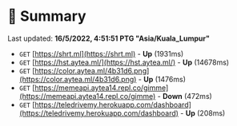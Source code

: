 # 📖 Summary
Last updated: **16/5/2022, 4:51:51 PTG "Asia/Kuala_Lumpur"**

- `GET` [https://shrt.ml](https://shrt.ml) - **Up** (1931ms)
- `GET` [https://hst.aytea.ml/](https://hst.aytea.ml/) - **Up** (14678ms)
- `GET` [https://color.aytea.ml/4b31d6.png](https://color.aytea.ml/4b31d6.png) - **Up** (1476ms)
- `GET` [https://memeapi.aytea14.repl.co/gimme](https://memeapi.aytea14.repl.co/gimme) - **Down** (472ms)
- `GET` [https://teledrivemy.herokuapp.com/dashboard](https://teledrivemy.herokuapp.com/dashboard) - **Up** (208ms)
